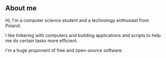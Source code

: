 ## About me
Hi, I'm a computer science student and a technology enthusiast from Poland.

I like tinkering with computers and building applications and scripts to help me do certain tasks more efficient.

I'm a huge proponent of free and open-source software.
